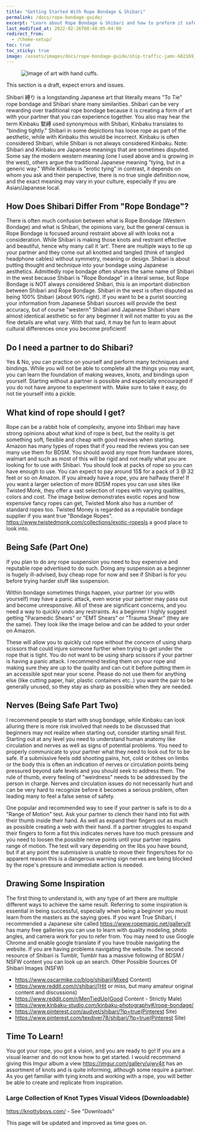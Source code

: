 ```yaml
---
title: "Getting Started With Rope Bondage & Shibari"
permalink: /docs/rope-bondage-guide/
excerpt: "Learn about Rope Bondage & Shibari and how to preform it safely with this guide."
last_modified_at: 2022-02-26T08:48:05-04:00
redirect_from:
  - /theme-setup/
toc: true
toc_sticky: true
image: /assets/images/docs/rope-bondage-guide/ship-traffic-jams-602169_960_720.jpg
---
```

<figure>
  <img src="{{ '/assets/images/docs/rope-bondage-guide/ship-traffic-jams-602169_960_720.jpg' | relative_url }}" alt="Image of art with hand cuffs.">
</figure>

This section is a draft, expect errors and issues.

Shibari 縛り is a longstanding Japanese art that literally means "To Tie" rope bondage and Shibari share many similarities. Shibari can be very rewarding over traditional rope bondage because it is creating a form of art with your partner that you can experience together. You also may hear the term Kinbaku 緊縛 used synonymous with Shibari, Kinbaku translates to "binding tightly." Shibari in some depictions has loose rope as part of the aesthetic, while with Kinbaku this would be incorrect. Kinbaku is often considered Shibari, while Shibari is not always considered Kinbaku.
Note: Shibari and Kinbaku are Japanese meanings that are sometimes disputed. Some say the modern western meaning (one I used above and is growing in the west), others argue the traditional Japanese meaning "tying, but in a generic way." While Kinbaku is "erotic tying" in contrast, it depends on whom you ask and their perspective, there is no true single definition now, and the exact meaning may vary in your culture, especially if you are Asian/Japanese local.

## How Does Shibari Differ From "Rope Bondage"?
There is often much confusion between what is Rope Bondage (Western Bondage) and what is Shibari, the opinions vary, but the general census is Rope Bondage is focused around restraint above all with looks not a consideration. While Shibari is making those knots and restraint effective and beautiful, hence why many call it ‘art’. There are multiple ways to tie up your partner and they come out all knotted and tangled (think of tangled headphone cables) without symmetry, meaning or design. Shibari is about putting thought and technique into your bondage using Japanese aesthetics. Admittedly rope bondage often shares the same name of Shibari in the west because Shibari is "Rope Bondage" in a literal sense, but Rope Bondage is NOT always considered Shibari, this is an important distinction between Shibari and Rope Bondage. Shibari in the west is often disputed as being 100% Shibari (about 90% right). If you want to be a purist sourcing your information from Japanese Shibari sources will provide the best accuracy, but of course "western" Shibari and Japanese Shibari share almost identical aesthetic so for any beginner it will not matter to you as the fine details are what vary. With that said, it may be fun to learn about cultural differences once you become proficient!

## Do I need a partner to do Shibari?
Yes & No, you can practice on yourself and perform many techniques and bindings. While you will not be able to complete all the things you may want, you can learn the foundation of making weaves, knots, and bindings upon yourself. Starting without a partner is possible and especially encouraged if you do not have anyone to experiment with. Make sure to take it easy, do not tie yourself into a pickle.

## What kind of rope should I get?
Rope can be a rabbit hole of complexity, anyone into Shibari may have strong opinions about what kind of rope is best, but the reality is get something soft, flexible and cheap with good reviews when starting. Amazon has many types of ropes that if you read the reviews you can see many use them for BDSM. You should avoid any rope from hardware stores, walmart and such as most of this will be rigid and not really what you are looking for to use with Shibari. You should look at packs of rope so you can have enough to use. You can expect to pay around 15$ for a pack of 3 @ 32 feet or so on Amazon. If you already have a rope, you are halfway there!
If you want a larger selection of more BDSM ropes you can use sites like Twisted Monk, they offer a vast selection of ropes with varying qualities, colors and cost. The image below demonstrates exotic ropes and how expensive fancy ropes can get, Twisted Monk also has a number of standard ropes too. Twisted Money is regarded as a reputable bondage supplier if you want true "Bondage Ropes".
https://www.twistedmonk.com/collections/exotic-ropesIs a good place to look into.

## Being Safe (Part One)
If you plan to do any rope suspension you need to buy expensive and reputable rope advertised to do such. Doing any suspension as a beginner is hugely ill-advised, buy cheap rope for now and see if Shibari is for you before trying harder stuff like suspension.

Within bondage sometimes things happen, your partner (or you with yourself) may have a panic attack, even worse your partner may pass out and become unresponsive. All of these are significant concerns, and you need a way to quickly undo any restraints. As a beginner I highly suggest getting "Paramedic Shears" or "EMT Shears" or "Trauma Shear” (they are the same). They look like the image below and can be added to your order on Amazon.

These will allow you to quickly cut rope without the concern of using sharp scissors that could injure someone further when trying to get under the rope that is tight. You do not want to be using sharp scissors if your partner is having a panic attack. I recommend testing them on your rope and making sure they are up to the quality and can cut it before putting them in an accessible spot near your scene. Please do not use them for anything else (like cutting paper, hair, plastic containers etc..) you want the pair to be generally unused, so they stay as sharp as possible when they are needed.

## Nerves (Being Safe Part Two)
I recommend people to start with snug bondage, while Kinbaku can look alluring there is more risk involved that needs to be discussed that beginners may not realize when starting out, consider starting small first. Starting out at any level you need to understand human anatomy like circulation and nerves as well as signs of potential problems. You need to properly communicate to your partner what they need to look out for to be safe. If a submissive feels odd shooting pains, hot, cold or itches on limbs or the body this is often an indication of nerves or circulation points being pressured beyond safe levels and you should seek to address them. The rule of thumb, every feeling of "weirdness" needs to be addressed by the person in charge. Nerves and circulation issues do not necessarily hurt and can be very hard to recognize before it becomes a serious problem, often leading many to feel a false sense of safety. 

One popular and recommended way to see if your partner is safe is to do a "Range of Motion" test. Ask your partner to clench their hand into fist with their thumb inside their hand. As well as expand their fingers out as much as possible creating a web with their hand. If a partner struggles to expand their fingers to form a fist this indicates nerves have too much pressure and you need to loosen the possible nerve points until your partner regains range of motion. The test will vary depending on the libs you have bound, but if at any point the submissive is unable to move their fingers/toes for no apparent reason this is a dangerous warning sign nerves are being blocked by the rope's pressure and immediate action is needed. 

## Drawing Some Inspiration
The first thing to understand is, with any type of art there are multiple different ways to achieve the same result. Referring to some inspiration is essential in being successful, especially when being a beginner you must learn from the masters as the saying goes. If you want True Shibari, I recommended a Japanese site called https://www.ropemagic.net/gallery/it has many free galleries you can use to learn with quality modeling, photo angles, and camera work for you to refer from. You may need to use Google Chrome and enable google translate if you have trouble navigating the website.
If you are having problems navigating the website. The second resource of Shibari is Tumblr, Tumblr has a massive following of BDSM / NSFW content you can look up an search.
Other Possible Sources Of Shibari Images (NSFW)
- https://www.oscarmike.co/blog/shibari(Mixed Content)
- https://www.reddit.com/r/shibari/(Hit or miss, but many amateur original content and discussions)
- https://www.reddit.com/r/MenTiedUp(Good Content - Strictly Male)
- https://www.kinbaku-studio.com/kinbaku-photography#/rope-bondage/
- https://www.pinterest.com/audvet/shibari/?lp=true(Pinterest Site)
- https://www.pinterest.com/texdiver78/shibari/?lp=true(Pinterest Site)

## Time To Learn!
You got your rope, you got a vision, and you are ready to go! If you are a visual learner and do not know how to get started. I would recommend giving this Imgur album a view https://imgur.com/gallery/ujwy4it has an assortment of knots and is quite informing, although some require a partner. As you get familiar with tying knots and working with a rope, you will better be able to create and replicate from inspiration.

### Large Collection of Knot Types Visual Videos (Downloadable)
https://knottyboys.com/ - See "Downloads"

This page will be updated and improved as time goes on.




